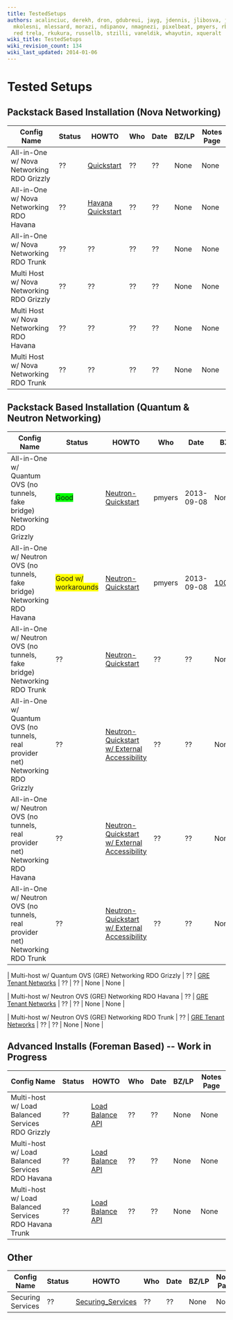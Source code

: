```yaml
---
title: TestedSetups
authors: acalinciuc, derekh, dron, gdubreui, jayg, jdennis, jlibosva, jruzicka, kashyap,
  mkolesni, mlessard, morazi, ndipanov, nmagnezi, pixelbeat, pmyers, rbowen, rcritten,
  red trela, rkukura, russellb, stzilli, vaneldik, whayutin, xqueralt
wiki_title: TestedSetups
wiki_revision_count: 134
wiki_last_updated: 2014-01-06
---
```


# Tested Setups

## Packstack Based Installation (Nova Networking)

| Config Name                               | Status | HOWTO                                              | Who | Date | BZ/LP | Notes Page |
|-------------------------------------------|--------|----------------------------------------------------|-----|------|-------|------------|
| All-in-One w/ Nova Networking RDO Grizzly | ??     | [Quickstart](Quickstart)                | ??  | ??   | None  | None       |
| All-in-One w/ Nova Networking RDO Havana  | ??     | [ Havana Quickstart ](QuickStartLatest) | ??  | ??   | None  | None       |
| All-in-One w/ Nova Networking RDO Trunk   | ??     | ??                                                 | ??  | ??   | None  | None       |
| Multi Host w/ Nova Networking RDO Grizzly | ??     | ??                                                 | ??  | ??   | None  | None       |
| Multi Host w/ Nova Networking RDO Havana  | ??     | ??                                                 | ??  | ??   | None  | None       |
| Multi Host w/ Nova Networking RDO Trunk   | ??     | ??                                                 | ??  | ??   | None  | None       |

## Packstack Based Installation (Quantum & Neutron Networking)

| Config Name                                                                      | Status                                                      | HOWTO                                                                                                                                           | Who    | Date       | BZ/LP                                                          | Notes Page                                    |
|----------------------------------------------------------------------------------|-------------------------------------------------------------|-------------------------------------------------------------------------------------------------------------------------------------------------|--------|------------|----------------------------------------------------------------|-----------------------------------------------|
| All-in-One w/ Quantum OVS (no tunnels, fake bridge) Networking RDO Grizzly       | <span style="background:#00ff00">Good</span>                | [Neutron-Quickstart](Neutron-Quickstart)                                                                                             | pmyers | 2013-09-08 | None                                                           | None                                          |
| All-in-One w/ Neutron OVS (no tunnels, fake bridge) Networking RDO Havana        | <span style="background:#ffff00">Good w/ workarounds</span> | [Neutron-Quickstart](Neutron-Quickstart)                                                                                             | pmyers | 2013-09-08 | [1003701](https://bugzilla.redhat.com/show_bug.cgi?id=1003701) | May need manual install of python-netaddr pkg |
| All-in-One w/ Neutron OVS (no tunnels, fake bridge) Networking RDO Trunk         | ??                                                          | [Neutron-Quickstart](Neutron-Quickstart)                                                                                             | ??     | ??         | None                                                           | None                                          |
| All-in-One w/ Quantum OVS (no tunnels, real provider net) Networking RDO Grizzly | ??                                                          | [Neutron-Quickstart w/ External Accessibility](http://allthingsopen.com/2013/08/23/openstack-packstack-installation-with-external-connectivity) | ??     | ??         | None                                                           | None                                          |
| All-in-One w/ Neutron OVS (no tunnels, real provider net) Networking RDO Havana  | ??                                                          | [Neutron-Quickstart w/ External Accessibility](http://allthingsopen.com/2013/08/23/openstack-packstack-installation-with-external-connectivity) | ??     | ??         | None                                                           | None                                          |
| All-in-One w/ Neutron OVS (no tunnels, real provider net) Networking RDO Trunk   | ??                                                          | [Neutron-Quickstart w/ External Accessibility](http://allthingsopen.com/2013/08/23/openstack-packstack-installation-with-external-connectivity) | ??     | ??         | None                                                           | None                                          |

| Multi-host w/ Quantum OVS (GRE) Networking RDO Grizzly                           | ??                                                          | [ GRE Tenant Networks](Using_GRE_Tenant_Networks)                                                                                    | ??     | ??         | None                                                           | None                                          |

| Multi-host w/ Neutron OVS (GRE) Networking RDO Havana                            | ??                                                          | [ GRE Tenant Networks](Using_GRE_Tenant_Networks)                                                                                    | ??     | ??         | None                                                           | None                                          |

| Multi-host w/ Neutron OVS (GRE) Networking RDO Trunk                             | ??                                                          | [ GRE Tenant Networks](Using_GRE_Tenant_Networks)                                                                                    | ??     | ??         | None                                                           | None                                          |

## Advanced Installs (Foreman Based) -- Work in Progress

| Config Name                                           | Status | HOWTO                                                      | Who | Date | BZ/LP | Notes Page |
|-------------------------------------------------------|--------|------------------------------------------------------------|-----|------|-------|------------|
| Multi-host w/ Load Balanced Services RDO Grizzly      | ??     | [ Load Balance API](Load_Balance_OpenStack_API) | ??  | ??   | None  | None       |
| Multi-host w/ Load Balanced Services RDO Havana       | ??     | [ Load Balance API](Load_Balance_OpenStack_API) | ??  | ??   | None  | None       |
| Multi-host w/ Load Balanced Services RDO Havana Trunk | ??     | [ Load Balance API](Load_Balance_OpenStack_API) | ??  | ??   | None  | None       |

## Other

| Config Name       | Status | HOWTO                                              | Who | Date | BZ/LP | Notes Page |
|-------------------|--------|----------------------------------------------------|-----|------|-------|------------|
| Securing Services | ??     | [Securing_Services](Securing_Services) | ??  | ??   | None  | None       |
